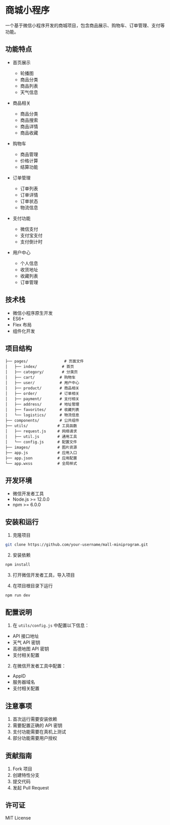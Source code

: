 # 商城小程序

一个基于微信小程序开发的商城项目，包含商品展示、购物车、订单管理、支付等功能。

## 功能特点

- 首页展示
  - 轮播图
  - 商品分类
  - 商品列表
  - 天气信息

- 商品相关
  - 商品分类
  - 商品搜索
  - 商品详情
  - 商品收藏

- 购物车
  - 商品管理
  - 价格计算
  - 结算功能

- 订单管理
  - 订单列表
  - 订单详情
  - 订单状态
  - 物流信息

- 支付功能
  - 微信支付
  - 支付宝支付
  - 支付倒计时

- 用户中心
  - 个人信息
  - 收货地址
  - 收藏列表
  - 订单管理

## 技术栈

- 微信小程序原生开发
- ES6+
- Flex 布局
- 组件化开发

## 项目结构

```
├── pages/                # 页面文件
│   ├── index/           # 首页
│   ├── category/        # 分类页
│   ├── cart/           # 购物车
│   ├── user/           # 用户中心
│   ├── product/        # 商品相关
│   ├── order/          # 订单相关
│   ├── payment/        # 支付相关
│   ├── address/        # 地址管理
│   ├── favorites/      # 收藏列表
│   └── logistics/      # 物流信息
├── components/         # 公共组件
├── utils/             # 工具函数
│   ├── request.js     # 网络请求
│   ├── util.js        # 通用工具
│   └── config.js      # 配置文件
├── images/            # 图片资源
├── app.js             # 应用入口
├── app.json           # 应用配置
└── app.wxss           # 全局样式
```

## 开发环境

- 微信开发者工具
- Node.js >= 12.0.0
- npm >= 6.0.0

## 安装和运行

1. 克隆项目
```bash
git clone https://github.com/your-username/mall-miniprogram.git
```

2. 安装依赖
```bash
npm install
```

3. 打开微信开发者工具，导入项目

4. 在项目根目录下运行
```bash
npm run dev
```

## 配置说明

1. 在 `utils/config.js` 中配置以下信息：
- API 接口地址
- 天气 API 密钥
- 高德地图 API 密钥
- 支付相关配置

2. 在微信开发者工具中配置：
- AppID
- 服务器域名
- 支付相关配置

## 注意事项

1. 首次运行需要安装依赖
2. 需要配置正确的 API 密钥
3. 支付功能需要在真机上测试
4. 部分功能需要用户授权

## 贡献指南

1. Fork 项目
2. 创建特性分支
3. 提交代码
4. 发起 Pull Request

## 许可证

MIT License 